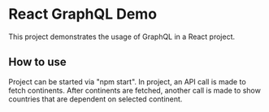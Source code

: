 # React GraphQL Demo

This project demonstrates the usage of GraphQL in a React project.

## How to use

Project can be started via "npm start". In project, an API call is made to fetch continents.
After continents are fetched, another call is made to show countries that are dependent on selected continent.
